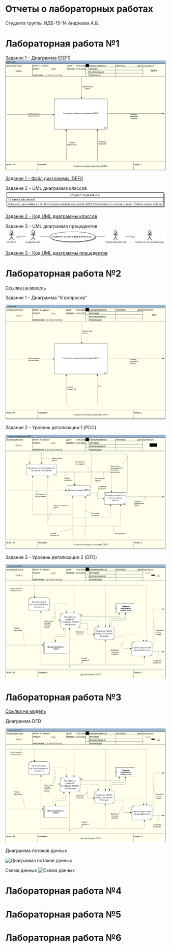 # Отчеты о лабораторных работах
Студента группы ИДБ-15-14
Андреева А.Б.

# Лабораторная работа №1
  Задание 1 - Диаграмма IDEF0
![Задание 1 - Диаграмма IDEF0](https://github.com/aandreevstankin/stankin_2018/blob/master/IDEF0.PNG)

[Задание 1 - Файл диаграммы IDEF0](https://github.com/aandreevstankin/stankin_2018/blob/master/IDEF0.rsf)

Задание 2 - UML диаграмма классов
![Задание 2 - UML диаграмма](https://github.com/aandreevstankin/stankin_2018/blob/master/UML1.png)

[Задание 2 - Код UML диаграммы классов](https://github.com/aandreevstankin/stankin_2018/blob/master/UML_TEXT)

Задание 3 - UML диаграмма прецедентов
![Задание 3 - UML диаграмма](https://github.com/aandreevstankin/stankin_2018/blob/master/UML2.png)

[Задание 3 - Код UML диаграммы прецедентов](https://github.com/aandreevstankin/stankin_2018/blob/master/UML_TEXT_2)
# Лабораторная работа №2
 [Ссылка на модель](https://github.com/aandreevstankin/stankin_2018/blob/master/2_and_3_level_decomposition(lab2-3).rsf)
 
  Задание 1 - Диаграмма "6 вопросов"
  
 ![Задание 1 - диаграмма "6 вопросов"](https://github.com/aandreevstankin/stankin_2018/blob/master/lr3_idef0.PNG)
 
  Задание 2 - Уровень детализации 1 (PDC)
  
 ![Задание 2 - Уровень детализации 1](https://github.com/aandreevstankin/stankin_2018/blob/master/lr_3_det_1.PNG)
 
   Задание 3 - Уровень детализации 2 (DFD)
   
 ![Задание 2 - Уровень детализации 2](https://github.com/aandreevstankin/stankin_2018/blob/master/lr_3_det_2.PNG)
# Лабораторная работа №3
 [Ссылка на модель](https://github.com/aandreevstankin/stankin_2018/blob/master/2_and_3_level_decomposition(lab2-3).rsf)
 
  Диаграмма DFD
   
 ![Диаграмма DFD](https://github.com/aandreevstankin/stankin_2018/blob/master/lr_3_det_2.PNG)
 
  Диаграмма потоков данных
  
  ![Диаграмма потоков данных]()
  
  Схема данных
  ![Схема данных]()

# Лабораторная работа №4

# Лабораторная работа №5

# Лабораторная работа №6
